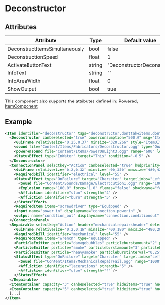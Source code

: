 # Deconstructor


## Attributes

| Attribute                      | Type   | Default value              | Description |
|--------------------------------|--------|----------------------------|-------------|
| DeconstructItemsSimultaneously | bool   | false                      |             |
| DeconstructionSpeed            | float  | 1                          |             |
| ActivateButtonText             | string | "DeconstructorDeconstruct" |             |
| InfoText                       | string | ""                         |             |
| InfoAreaWidth                  | float  | 0                          |             |
| ShowOutput                     | bool   | true                       |             |

This component also supports the attributes defined in: [Powered](Powered.md), [ItemComponent](ItemComponent.md)


## Example
```xml
<Item identifier="deconstructor" tags="deconstructor,donttakeitems,dontsellitems" category="Machine" linkable="true" allowedlinks="fabricator,medicalfabricator,locker" scale="0.5" damagedbyexplosions="true" explosiondamagemultiplier="0.2">
  <Deconstructor canbeselected="true" powerconsumption="500.0" msg="ItemMsgInteractSelect">
    <GuiFrame relativesize="0.25,0.37" minsize="320,266" style="ItemUI" anchor="Center" />
    <sound file="Content/Items/Fabricators/Deconstructor.ogg" type="OnActive" range="1000.0" volumeproperty="RelativeVoltage" loop="true" />
    <poweronsound file="Content/Items/PowerOnLight3.ogg" range="600" loop="false" />
    <StatusEffect type="InWater" target="This" condition="-0.5" />
  </Deconstructor>
  <ConnectionPanel selectkey="Action" canbeselected="true" hudpriority="10" msg="ItemMsgRewireScrewdriver">
    <GuiFrame relativesize="0.2,0.32" minsize="400,350" maxsize="480,420" anchor="Center" style="ConnectionPanel" />
    <RequiredSkill identifier="electrical" level="55" />
    <StatusEffect type="OnFailure" target="Character" targetlimbs="LeftHand,RightHand" AllowWhenBroken="true">
      <Sound file="Content/Sounds/Damage/Electrocution1.ogg" range="1000" />
      <Explosion range="100.0" force="1.0" flames="false" shockwave="false" sparks="true" underwaterbubble="false" />
      <Affliction identifier="stun" strength="4" />
      <Affliction identifier="burn" strength="5" />
    </StatusEffect>
    <RequiredItem items="screwdriver" type="Equipped" />
    <input name="power_in" displayname="connection.powerin" />
    <output name="condition_out" displayname="connection.conditionout" />
  </ConnectionPanel>
  <Repairable selectkey="Action" header="mechanicalrepairsheader" deteriorationspeed="0.50" mindeteriorationdelay="60" maxdeteriorationdelay="120" RepairThreshold="80" fixDurationHighSkill="5" fixDurationLowSkill="25" msg="ItemMsgRepairWrench" hudpriority="10">
    <GuiFrame relativesize="0.2,0.16" minsize="400,180" maxsize="480,280" anchor="Center" relativeoffset="0.0,0.27" style="ItemUI" />
    <RequiredSkill identifier="mechanical" level="55" />
    <RequiredItem items="wrench" type="equipped" />
    <ParticleEmitter particle="damagebubbles" particleburstamount="2" particleburstinterval="2.0" particlespersecond="2" scalemin="0.5" scalemax="1.5" anglemin="0" anglemax="359" velocitymin="-10" velocitymax="10" mincondition="0.0" maxcondition="50.0" />
    <ParticleEmitter particle="smoke" particleburstamount="3" particleburstinterval="0.5" particlespersecond="2" scalemin="1" scalemax="2.5" anglemin="0" anglemax="359" velocitymin="-50" velocitymax="50" mincondition="15.0" maxcondition="50.0" />
    <ParticleEmitter particle="heavysmoke" particleburstinterval="0.25" particlespersecond="2" scalemin="2.5" scalemax="5.0" mincondition="0.0" maxcondition="15.0" />
    <StatusEffect type="OnFailure" target="Character" targetlimbs="LeftHand,RightHand" AllowWhenBroken="true">
      <Sound file="Content/Items/MechanicalRepairFail.ogg" range="1000" />
      <Affliction identifier="lacerations" strength="5" />
      <Affliction identifier="stun" strength="4" />
    </StatusEffect>
  </Repairable>
  <ItemContainer capacity="3" canbeselected="true" hideitems="true" hudpos="0.5, 0.4" slotsperrow="3" uilabel="" allowuioverlap="true" />
  <ItemContainer capacity="5" canbeselected="true" hideitems="true" hudpos="0.5, 0.8" slotsperrow="5" uilabel="" allowuioverlap="true" />
  [...]
</Item>
```

